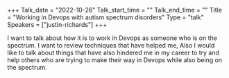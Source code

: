 +++
Talk_date = "2022-10-26"
Talk_start_time = ""
Talk_end_time = ""
Title = "Working in Devops with autism spectrum disorders"
Type = "talk"
Speakers = ["justin-richards"]
+++

I want to talk about how it is to work in Devops as someone who is on the spectrum. I want to review techniques that have helped me, Also I would like to talk about things that have also hindered me in my career to try and help others who are trying to make their way in Devops while also being on the spectrum.
